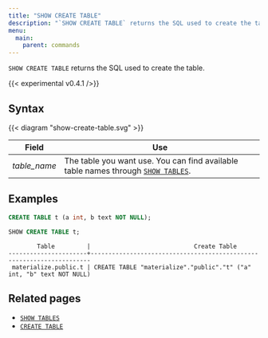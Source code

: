 ```yaml
---
title: "SHOW CREATE TABLE"
description: "`SHOW CREATE TABLE` returns the SQL used to create the table."
menu:
  main:
    parent: commands
---
```


`SHOW CREATE TABLE` returns the SQL used to create the table.

{{< experimental v0.4.1 />}}

## Syntax

{{< diagram "show-create-table.svg" >}}

Field | Use
------|-----
_table&lowbar;name_ | The table you want use. You can find available table names through [`SHOW TABLES`](../show-tables).

## Examples

```sql
CREATE TABLE t (a int, b text NOT NULL);
```

```sql
SHOW CREATE TABLE t;
```
```nofmt
        Table         |                             Create Table
----------------------+----------------------------------------------------------------------
 materialize.public.t | CREATE TABLE "materialize"."public"."t" ("a" int, "b" text NOT NULL)
```

## Related pages

- [`SHOW TABLES`](../show-tables)
- [`CREATE TABLE`](../create-table)
